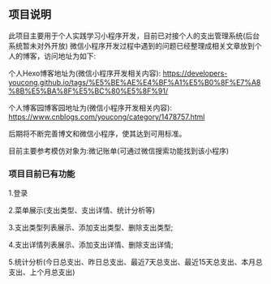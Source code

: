 ## 项目说明
此项目主要用于个人实践学习小程序开发，目前已对接个人的支出管理系统(后台系统暂未对外开放)
微信小程序开发过程中遇到的问题已经整理成相关文章放到个人的博客，访问地址为如下:

个人Hexo博客地址为(微信小程序开发相关内容):
https://developers-youcong.github.io/tags/%E5%BE%AE%E4%BF%A1%E5%B0%8F%E7%A8%8B%E5%BA%8F%E5%BC%80%E5%8F%91/


个人博客园博客园地址为(微信小程序开发相关内容):
https://www.cnblogs.com/youcong/category/1478757.html

后期将不断完善博文和微信小程序，使其达到可用标准。

目前主要参考模仿对象为:微记账单(可通过微信搜索功能找到该小程序)

### 项目目前已有功能

1.登录


2.菜单展示(支出类型、支出详情、统计分析等)


3.支出类型列表展示、添加支出类型、删除支出类型;


4.支出详情列表展示、添加支出详情、删除支出详情;


5.统计分析(今日总支出、昨日总支出、最近7天总支出、最近15天总支出、本月总支出、上个月总支出)